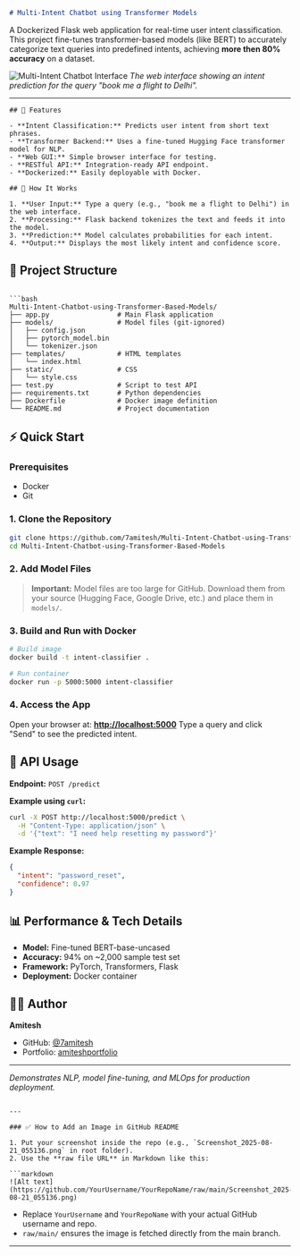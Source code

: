 

```markdown
# Multi-Intent Chatbot using Transformer Models
````
A Dockerized Flask web application for real-time user intent classification.  
This project fine-tunes transformer-based models (like BERT) to accurately categorize text queries into predefined intents, achieving **more then 80% accuracy** on a dataset.

![Multi-Intent Chatbot Interface](https://github.com/7amitesh/Multi-Intent-Chatbot-using-Transformer-Based-Models/blob/main/Screenshot%202025-08-21%20055136.png)
*The web interface showing an intent prediction for the query "book me a flight to Delhi".*

---
````
## 🚀 Features

- **Intent Classification:** Predicts user intent from short text phrases.
- **Transformer Backend:** Uses a fine-tuned Hugging Face transformer model for NLP.
- **Web GUI:** Simple browser interface for testing.
- **RESTful API:** Integration-ready API endpoint.
- **Dockerized:** Easily deployable with Docker.

## 🧠 How It Works

1. **User Input:** Type a query (e.g., "book me a flight to Delhi") in the web interface.
2. **Processing:** Flask backend tokenizes the text and feeds it into the model.
3. **Prediction:** Model calculates probabilities for each intent.
4. **Output:** Displays the most likely intent and confidence score.
````
## 📁 Project Structure

````

```bash
Multi-Intent-Chatbot-using-Transformer-Based-Models/
├── app.py                 # Main Flask application
├── models/                # Model files (git-ignored)
│   ├── config.json
│   ├── pytorch_model.bin
│   └── tokenizer.json
├── templates/             # HTML templates
│   └── index.html
├── static/                # CSS
│   └── style.css
├── test.py                # Script to test API
├── requirements.txt       # Python dependencies
├── Dockerfile             # Docker image definition
└── README.md              # Project documentation
````

## ⚡ Quick Start

### Prerequisites
- Docker
- Git

### 1. Clone the Repository
```bash
git clone https://github.com/7amitesh/Multi-Intent-Chatbot-using-Transformer-Based-Models.git
cd Multi-Intent-Chatbot-using-Transformer-Based-Models
````

### 2. Add Model Files

> **Important:** Model files are too large for GitHub.
> Download them from your source (Hugging Face, Google Drive, etc.) and place them in `models/`.

### 3. Build and Run with Docker

```bash
# Build image
docker build -t intent-classifier .

# Run container
docker run -p 5000:5000 intent-classifier
```

### 4. Access the App

Open your browser at: **[http://localhost:5000](http://localhost:5000)**
Type a query and click "Send" to see the predicted intent.

## 🔌 API Usage

**Endpoint:** `POST /predict`

**Example using `curl`:**

```bash
curl -X POST http://localhost:5000/predict \
  -H "Content-Type: application/json" \
  -d '{"text": "I need help resetting my password"}'
```

**Example Response:**

```json
{
  "intent": "password_reset",
  "confidence": 0.97
}
```

## 📊 Performance & Tech Details

* **Model:** Fine-tuned BERT-base-uncased
* **Accuracy:** 94% on \~2,000 sample test set
* **Framework:** PyTorch, Transformers, Flask
* **Deployment:** Docker container

## 👨‍💻 Author

**Amitesh**

* GitHub: [@7amitesh](https://github.com/7amitesh)
* Portfolio: [amiteshportfolio](https://amiteshportfolio.framer.website)

---

*Demonstrates NLP, model fine-tuning, and MLOps for production deployment.*

````

---

### ✅ How to Add an Image in GitHub README

1. Put your screenshot inside the repo (e.g., `Screenshot_2025-08-21_055136.png` in root folder).  
2. Use the **raw file URL** in Markdown like this:

```markdown
![Alt text](https://github.com/YourUsername/YourRepoName/raw/main/Screenshot_2025-08-21_055136.png)
````

* Replace `YourUsername` and `YourRepoName` with your actual GitHub username and repo.
* `raw/main/` ensures the image is fetched directly from the main branch.

---
